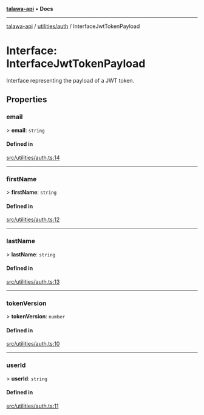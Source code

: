 [**talawa-api**](../../../README.md) • **Docs**

***

[talawa-api](../../../modules.md) / [utilities/auth](../README.md) / InterfaceJwtTokenPayload

# Interface: InterfaceJwtTokenPayload

Interface representing the payload of a JWT token.

## Properties

### email

\> **email**: `string`

#### Defined in

[src/utilities/auth.ts:14](https://github.com/PalisadoesFoundation/talawa-api/blob/c952c7a3bfd4b8b910fbae10313f5402ade5a9d4/src/utilities/auth.ts#L14)

***

### firstName

\> **firstName**: `string`

#### Defined in

[src/utilities/auth.ts:12](https://github.com/PalisadoesFoundation/talawa-api/blob/c952c7a3bfd4b8b910fbae10313f5402ade5a9d4/src/utilities/auth.ts#L12)

***

### lastName

\> **lastName**: `string`

#### Defined in

[src/utilities/auth.ts:13](https://github.com/PalisadoesFoundation/talawa-api/blob/c952c7a3bfd4b8b910fbae10313f5402ade5a9d4/src/utilities/auth.ts#L13)

***

### tokenVersion

\> **tokenVersion**: `number`

#### Defined in

[src/utilities/auth.ts:10](https://github.com/PalisadoesFoundation/talawa-api/blob/c952c7a3bfd4b8b910fbae10313f5402ade5a9d4/src/utilities/auth.ts#L10)

***

### userId

\> **userId**: `string`

#### Defined in

[src/utilities/auth.ts:11](https://github.com/PalisadoesFoundation/talawa-api/blob/c952c7a3bfd4b8b910fbae10313f5402ade5a9d4/src/utilities/auth.ts#L11)

